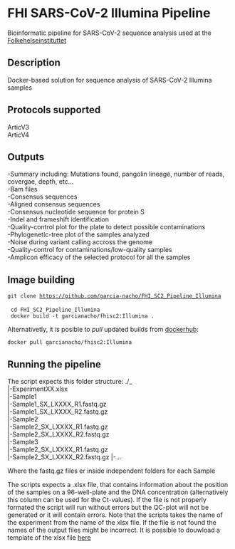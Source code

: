 # FHI SARS-CoV-2 Illumina Pipeline
Bioinformatic pipeline for SARS-CoV-2 sequence analysis used at the [Folkehelseinstituttet](https://www.fhi.no)

## Description
Docker-based solution for sequence analysis of SARS-CoV-2 Illumina samples 

## Protocols supported
ArticV3   
ArticV4   

## Outputs
-Summary including: Mutations found, pangolin lineage, number of reads, covergae, depth, etc...   
-Bam files   
-Consensus sequences   
-Aligned consensus sequences   
-Consensus nucleotide sequence for protein S   
-Indel and frameshift identification   
-Quality-control plot for the plate to detect possible contaminations   
-Phylogenetic-tree plot of the samples analyzed   
-Noise during variant calling accross the genome   
-Quality-control for contaminations/low-quality samples   
-Amplicon efficacy of the selected protocol for all the samples   

## Image building 
<code>git clone https://github.com/garcia-nacho/FHI_SC2_Pipeline_Illumina </code>  
<code> cd FHI_SC2_Pipeline_Illumina </code>   
<code> docker build -t garcianacho/fhisc2:Illumina . </code>
   
Alternativetly, it is posible to *pull* updated builds from [dockerhub](https://hub.docker.com/repository/docker/garcianacho/fhisc2):

<code>docker pull garcianacho/fhisc2:Illumina</code>

## Running the pipeline

The script expects this folder structure:
./_    
  |-ExperimentXX.xlsx      
  |-Sample1     
      |-Sample1_SX_LXXXX_R1.fastq.gz       
      |-Sample1_SX_LXXXX_R2.fastq.gz      
  |-Sample2      
      |-Sample2_SX_LXXXX_R1.fastq.gz   
      |-Sample2_SX_LXXXX_R2.fastq.gz   
  |-Sample3   
      |-Sample2_SX_LXXXX_R1.fastq.gz   
      |-Sample2_SX_LXXXX_R2.fastq.gz
  |-...   


Where the fastq.gz files er inside independent folders for each Sample

The scripts expects a .xlsx file, that contains information about the position of the samples on a 96-well-plate and the DNA concentration (alternatively this column can be used for the Ct-values).
If the file is not properly formated the script will run without errors but the QC-plot will not be generated or it will contain errors. 
Note that the scripts takes the name of the experiment from the name of the xlsx file. If the file is not found the names of the output files might be incorrect. 
It is possible to douwload a template of the xlsx file [here](https://github.com/garcia-nacho/FHI_SC2_Pipeline_Illumina/blob/master/Template_FHISC2_Illumina.xlsx?raw=true)

